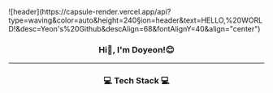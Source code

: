 <p>![header](https://capsule-render.vercel.app/api?type=waving&color=auto&height=240&section=header&text=HELLO,%20WORLD!&desc=Yeon's%20Github&descAlign=68&fontAlignY=40&align="center")</p>
<h3><p align="center">Hi👋, I'm Doyeon!😊</p></h3>
<hr>
<p></p>
<h3><p align="center">💻 Tech Stack 💻</p></h3>

